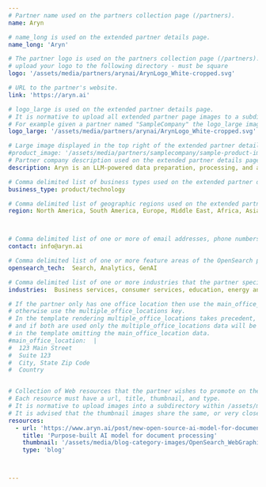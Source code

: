 ```yaml
---
# Partner name used on the partners collection page (/partners).
name: Aryn

# name_long is used on the extended partner details page.
name_long: 'Aryn'

# The partner logo is used on the partners collection page (/partners).
# upload your logo to the following directory - must be square
logo: '/assets/media/partners/arynai/ArynLogo_White-cropped.svg'

# URL to the partner's website.
link: 'https://aryn.ai'

# logo_large is used on the extended partner details page.
# It is normative to upload all extended partner page images to a subdirectory of /assets/media/partners/ with the name of the partner as the directory name.
# For example given a partner named "SampleCompany" the logo_large image would be uploaded to /assets/media/partners/samplecompany/logo_large.png
logo_large: '/assets/media/partners/arynai/ArynLogo_White-cropped.svg'

# Large image displayed in the top right of the extended partner details page.
#product_image: '/assets/media/partners/samplecompany/sample-product-image.png'
# Partner company description used on the extended partner details page.
description: Aryn is an LLM-powered data preparation, processing, and analytics system for complex, unstructured documents like PDFs, HTML, presentations, and more. With Aryn, data engineers and data scientists can prepare data for GenAI and RAG applications, power high-quality document processing workflows, and run analytics on large document collections with natural language.

# Comma delimited list of business types used on the extended partner details page in the side panel.
business_type: product/technology

# Comma delimited list of geographic regions used on the extended partner details page in the side panel.
region: North America, South America, Europe, Middle East, Africa, Asia Pacific, Australia



# Comma delimited list of one or more of email addresses, phone numbers, and web URLs that can be used to contat the partner.
contact: info@aryn.ai

# Comma delimited list of one or more feature areas of the OpenSearch platform that the partner specializes in.
opensearch_tech:  Search, Analytics, GenAI

# Comma delimited list of one or more industries that the partner specializes in serving.
industries:  Business services, consumer services, education, energy and utilities, financial services, healthcare, media and entertainment, public sector, non-profit, retail, software and technology

# If the partner only has one office location then use the main_office_location key
# otherwise use the multiple_office_locations key.
# In the template rendering multiple_office_locations takes precedent,
# and if both are used only the multiple_office_locations data will be rendered
# in the template omitting the main_office_location data.
#main_office_location:  |
#  123 Main Street
#  Suite 123
#  City, State Zip Code
#  Country


# Collection of Web resources that the partner wishes to promote on their extended partner details page. Resources like blog posts, tutorials, news announcements, etc.
# Each resource must have a url, title, thumbnail, and type.
# It is normative to upload images into a subdirectory within /assets/media/partners/ with the name of the partner as the directory name. 
# It is advised that the thumbnail images share the same, or very close to the same aspect ratio across all resources. 
resources:
  - url: 'https://www.aryn.ai/post/new-open-source-ai-model-for-document-segmentation-and-unstructured-etl'
    title: 'Purpose-built AI model for document processing'
    thumbnail: '/assets/media/blog-category-images/OpenSearch_WebGraphic_Generic-01.png'
    type: 'blog'



---
```

